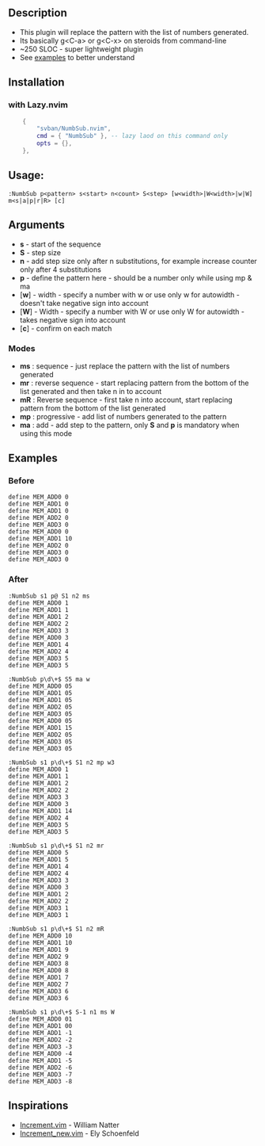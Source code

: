 ## Description
- This plugin will replace the pattern with the list of numbers generated.
- Its basically g\<C-a> or g\<C-x> on steroids from command-line 
- ~250 SLOC - super lightweight plugin
- See [examples](https://github.com/svban/NumbSub.nvim?tab=readme-ov-file#examples) to better understand

## Installation
###  with Lazy.nvim
``` lua
    {
        "svban/NumbSub.nvim",
        cmd = { "NumbSub" }, -- lazy laod on this command only
        opts = {},
    },
```

## Usage: 
``` vim
:NumbSub p<pattern> s<start> n<count> S<step> [w<width>|W<width>|w|W] m<s|a|p|r|R> [c]
```

## Arguments
- **s** - start of the sequence
- **S** - step size
- **n** - add step size only after n substitutions, for example increase counter only after 4 substitutions
- **p** - define the pattern here - should be a number only while using mp & ma
- [**w**] - width - specify a number with w<width> or use only w for autowidth - doesn't take negative sign into account
- [**W**] - Width - specify a number with W<width> or use only W for autowidth - takes negative sign into account
- [**c**] - confirm on each match
### Modes
- **ms** : sequence - just replace the pattern with the list of numbers generated
- **mr** : reverse sequence - start replacing pattern from the bottom of the list generated and then take n in to account
- **mR** : Reverse sequence - first take n into account, start replacing pattern from the bottom of the list generated
- **mp** : progressive - add list of numbers generated to the pattern
- **ma** : add - add step to the pattern, only **S** and **p** is mandatory when using this mode

## Examples

### Before
``` vim
define MEM_ADD0 0
define MEM_ADD1 0
define MEM_ADD1 0
define MEM_ADD2 0
define MEM_ADD3 0
define MEM_ADD0 0
define MEM_ADD1 10
define MEM_ADD2 0
define MEM_ADD3 0
define MEM_ADD3 0
```

### After
``` vim
:NumbSub s1 p@ S1 n2 ms
define MEM_ADD0 1
define MEM_ADD1 1
define MEM_ADD1 2
define MEM_ADD2 2
define MEM_ADD3 3
define MEM_ADD0 3
define MEM_ADD1 4
define MEM_ADD2 4
define MEM_ADD3 5
define MEM_ADD3 5
```

``` vim
:NumbSub p\d\+$ S5 ma w
define MEM_ADD0 05
define MEM_ADD1 05
define MEM_ADD1 05
define MEM_ADD2 05
define MEM_ADD3 05
define MEM_ADD0 05
define MEM_ADD1 15
define MEM_ADD2 05
define MEM_ADD3 05
define MEM_ADD3 05
```

``` vim
:NumbSub s1 p\d\+$ S1 n2 mp w3
define MEM_ADD0 1
define MEM_ADD1 1
define MEM_ADD1 2
define MEM_ADD2 2
define MEM_ADD3 3
define MEM_ADD0 3
define MEM_ADD1 14
define MEM_ADD2 4
define MEM_ADD3 5
define MEM_ADD3 5
```

``` vim
:NumbSub s1 p\d\+$ S1 n2 mr
define MEM_ADD0 5
define MEM_ADD1 5
define MEM_ADD1 4
define MEM_ADD2 4
define MEM_ADD3 3
define MEM_ADD0 3
define MEM_ADD1 2
define MEM_ADD2 2
define MEM_ADD3 1
define MEM_ADD3 1
```

``` vim
:NumbSub s1 p\d\+$ S1 n2 mR
define MEM_ADD0 10
define MEM_ADD1 10
define MEM_ADD1 9
define MEM_ADD2 9
define MEM_ADD3 8
define MEM_ADD0 8
define MEM_ADD1 7
define MEM_ADD2 7
define MEM_ADD3 6
define MEM_ADD3 6
```

``` vim
:NumbSub s1 p\d\+$ S-1 n1 ms W
define MEM_ADD0 01
define MEM_ADD1 00
define MEM_ADD1 -1
define MEM_ADD2 -2
define MEM_ADD3 -3
define MEM_ADD0 -4
define MEM_ADD1 -5
define MEM_ADD2 -6
define MEM_ADD3 -7
define MEM_ADD3 -8
```

## Inspirations
- [Increment.vim](https://www.vim.org/scripts/script.php?script_id=842) - William Natter
- [Increment_new.vim](https://www.vim.org/scripts/script.php?script_id=1199) - Ely Schoenfeld
